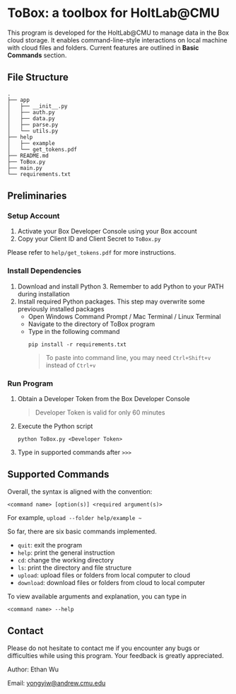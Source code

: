 # ToBox: a toolbox for HoltLab@CMU

This program is developed for the HoltLab@CMU to manage data in the Box cloud storage. It enables command-line-style interactions on local machine with cloud files and folders. Current features are outlined in **Basic Commands** section. 


## File Structure

```shell
.
├── app
│   ├── __init__.py
│   ├── auth.py
│   ├── data.py
│   ├── parse.py
│   └── utils.py
├── help
│   ├── example
│   └── get_tokens.pdf
├── README.md
├── ToBox.py
├── main.py
└── requirements.txt
```


## Preliminaries

### Setup Account

1. Activate your Box Developer Console using your Box account
2. Copy your Client ID and Client Secret to `ToBox.py`

Please refer to `help/get_tokens.pdf` for more instructions. 

### Install Dependencies

1. Download and install Python 3. Remember to add Python to your PATH during installation
2. Install required Python packages. This step may overwrite some previously installed packages
    * Open Windows Command Prompt / Mac Terminal / Linux Terminal
    * Navigate to the directory of ToBox program
    * Type in the following command
        ```shell
        pip install -r requirements.txt
        ```
        > To paste into command line, you may need `Ctrl+Shift+v` instead of `Ctrl+v`

### Run Program
1. Obtain a Developer Token from the Box Developer Console
    > Developer Token is valid for only 60 minutes
2. Execute the Python script
    ```shell
    python ToBox.py <Developer Token>
    ```
3. Type in supported commands after `>>>`


## Supported Commands

Overall, the syntax is aligned with the convention: 
```shell
<command name> [option(s)] <required argument(s)>
```
For example, `upload --folder help/example ~`

So far, there are six basic commands implemented. 
* `quit`: exit the program
* `help`: print the general instruction
* `cd`: change the working directory
* `ls`: print the directory and file structure
* `upload`: upload files or folders from local computer to cloud
* `download`: download files or folders from cloud to local computer

To view available arguments and explanation, you can type in 
```
<command name> --help
```


## Contact

Please do not hesitate to contact me if you encounter any bugs or difficulties while using this program. Your feedback is greatly appreciated. 

Author: Ethan Wu

Email: yongyiw@andrew.cmu.edu
